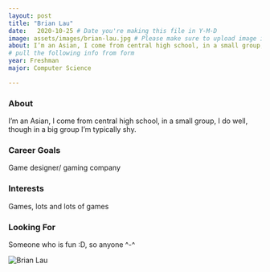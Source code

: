 ```yaml
---
layout: post
title: "Brian Lau"
date:   2020-10-25 # Date you're making this file in Y-M-D
image: assets/images/brian-lau.jpg # Please make sure to upload image in /assets/images/fname-lastname.ext format 
about: I’m an Asian, I come from central high school, in a small group, I do well, though in a big group I’m typically shy. # "Briefly describe yourself"
# pull the following info from form
year: Freshman
major: Computer Science

---
```


### About

I’m an Asian, I come from central high school, in a small group, I do well, though in a big group I’m typically shy.

### Career Goals

Game designer/ gaming company

### Interests

Games, lots and lots of games

### Looking For

Someone who is fun :D, so anyone ^-^

<div class="text-center my-5">
    <img src="{{ "assets/images/brian-lau.jpg" | absolute_url }}" alt="Brian Lau" class="rounded post-img" />
</div>
